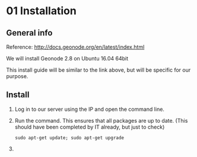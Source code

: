 # 01 Installation

## General info
Reference: http://docs.geonode.org/en/latest/index.html

We will install Geonode 2.8 on Ubuntu 16.04 64bit

This install guide will be similar to the link above, but will be specific for our purpose.

## Install

1. Log in to our server using the IP and open the command line.

2.  Run the command. This ensures that all packages are up to date. (This should have been completed by IT already, but just to check)

    `sudo apt-get update; sudo apt-get upgrade`

3. 



